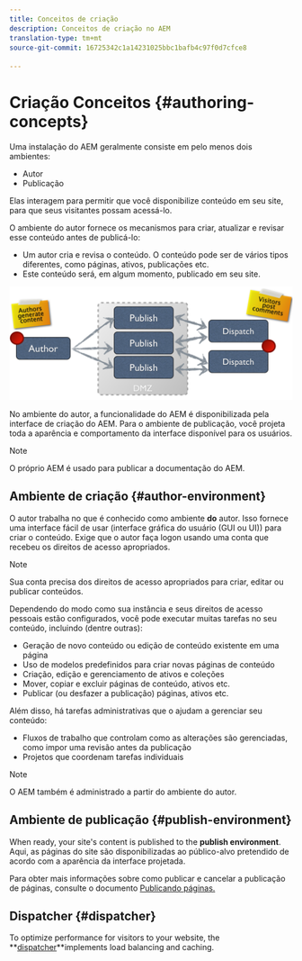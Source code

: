 ```yaml
---
title: Conceitos de criação
description: Conceitos de criação no AEM
translation-type: tm+mt
source-git-commit: 16725342c1a14231025bbc1bafb4c97f0d7cfce8

---
```



# Criação Conceitos {#authoring-concepts}

Uma instalação do AEM geralmente consiste em pelo menos dois ambientes:

* Autor
* Publicação

Elas interagem para permitir que você disponibilize conteúdo em seu site, para que seus visitantes possam acessá-lo.

O ambiente do autor fornece os mecanismos para criar, atualizar e revisar esse conteúdo antes de publicá-lo:

* Um autor cria e revisa o conteúdo. O conteúdo pode ser de vários tipos diferentes, como páginas, ativos, publicações etc.
* Este conteúdo será, em algum momento, publicado em seu site.

![Diagrama do autor, editor e despachantes](/help/sites-cloud/authoring/assets/author-publish.png)

No ambiente do autor, a funcionalidade do AEM é disponibilizada pela interface de criação do AEM. Para o ambiente de publicação, você projeta toda a aparência e comportamento da interface disponível para os usuários.

>[!NOTE]
>
>O próprio AEM é usado para publicar a documentação do AEM.

## Ambiente de criação {#author-environment}

O autor trabalha no que é conhecido como ambiente **do** autor. Isso fornece uma interface fácil de usar (interface gráfica do usuário (GUI ou UI)) para criar o conteúdo. Exige que o autor faça logon usando uma conta que recebeu os direitos de acesso apropriados.

>[!NOTE]
>
>Sua conta precisa dos direitos de acesso apropriados para criar, editar ou publicar conteúdos.

Dependendo do modo como sua instância e seus direitos de acesso pessoais estão configurados, você pode executar muitas tarefas no seu conteúdo, incluindo (dentre outras):

* Geração de novo conteúdo ou edição de conteúdo existente em uma página
* Uso de modelos predefinidos para criar novas páginas de conteúdo
* Criação, edição e gerenciamento de ativos e coleções
* Mover, copiar e excluir páginas de conteúdo, ativos etc.
* Publicar (ou desfazer a publicação) páginas, ativos etc.

Além disso, há tarefas administrativas que o ajudam a gerenciar seu conteúdo:

* Fluxos de trabalho que controlam como as alterações são gerenciadas, como impor uma revisão antes da publicação
* Projetos que coordenam tarefas individuais

>[!NOTE]
>
>O AEM também é administrado a partir do ambiente do autor.

## Ambiente de publicação {#publish-environment}

When ready, your site&#39;s content is published to the **publish environment**. Aqui, as páginas do site são disponibilizadas ao público-alvo pretendido de acordo com a aparência da interface projetada.

Para obter mais informações sobre como publicar e cancelar a publicação de páginas, consulte o documento [Publicando páginas.](/help/sites-cloud/authoring/fundamentals/publishing-pages.md)

## Dispatcher {#dispatcher}

To optimize performance for visitors to your website, the **[dispatcher](/help/implementing/dispatcher/overview.md)**implements load balancing and caching.
